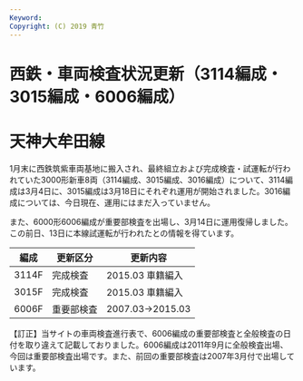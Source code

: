 ```yaml
---
Keyword: 
Copyright: (C) 2019 青竹
---
```


# 西鉄・車両検査状況更新（3114編成・3015編成・6006編成）

# 天神大牟田線

1月末に西鉄筑紫車両基地に搬入され、最終組立および完成検査・試運転が行われていた3000形新車8両（3114編成、3015編成、3016編成）について、3114編成は3月4日に、3015編成は3月18日にそれぞれ運用が開始されました。3016編成については、今日現在、運用にはまだ入っていません。

また、6000形6006編成が重要部検査を出場し、3月14日に運用復帰しました。この前日、13日に本線試運転が行われたとの情報を得ています。

| 編成 | 更新区分 | 更新内容 |
| --- | --- | --- |
| 3114F | 完成検査 | 2015.03 車籍編入 |
| 3015F | 完成検査 | 2015.03 車籍編入 |
| 6006F | 重要部検査 | 2007.03→2015.03 |

【訂正】当サイトの車両検査進行表で、6006編成の重要部検査と全般検査の日付を取り違えて記載しておりました。6006編成は2011年9月に全般検査出場、今回は重要部検査出場です。また、前回の重要部検査は2007年3月付で出場しています。

